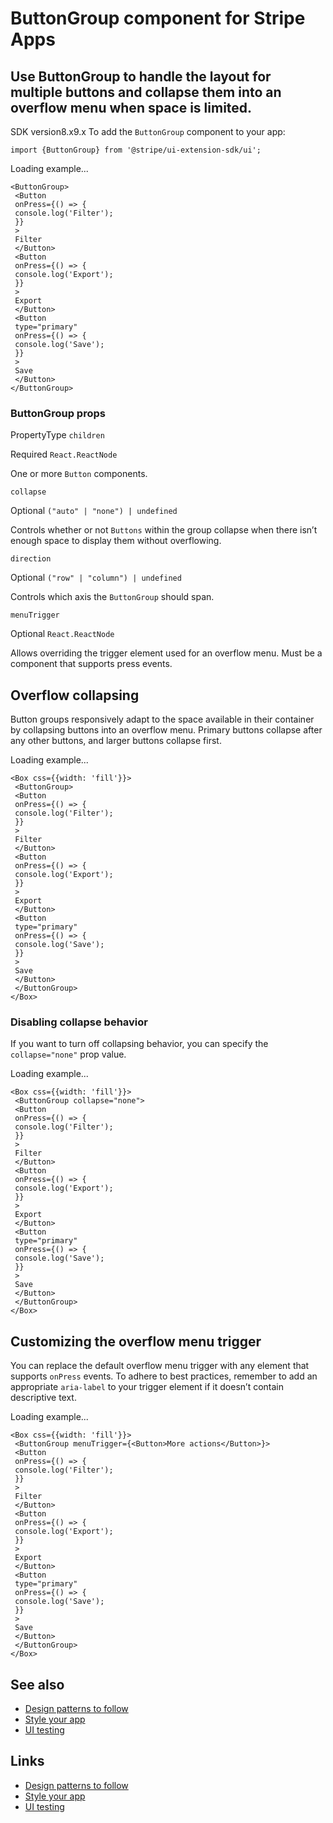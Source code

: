 # ButtonGroup component for Stripe Apps

## Use ButtonGroup to handle the layout for multiple buttons and collapse them into an overflow menu when space is limited.

SDK version8.x9.x
To add the `ButtonGroup` component to your app:

```
import {ButtonGroup} from '@stripe/ui-extension-sdk/ui';
```

Loading example...
```
<ButtonGroup>
 <Button
 onPress={() => {
 console.log('Filter');
 }}
 >
 Filter
 </Button>
 <Button
 onPress={() => {
 console.log('Export');
 }}
 >
 Export
 </Button>
 <Button
 type="primary"
 onPress={() => {
 console.log('Save');
 }}
 >
 Save
 </Button>
</ButtonGroup>
```

### ButtonGroup props

PropertyType
`children`

Required
`React.ReactNode`

One or more `Button` components.

`collapse`

Optional
`("auto" | "none") | undefined`

Controls whether or not `Buttons` within the group collapse when there isn’t
enough space to display them without overflowing.

`direction`

Optional
`("row" | "column") | undefined`

Controls which axis the `ButtonGroup` should span.

`menuTrigger`

Optional
`React.ReactNode`

Allows overriding the trigger element used for an overflow menu. Must be a
component that supports press events.

## Overflow collapsing

Button groups responsively adapt to the space available in their container by
collapsing buttons into an overflow menu. Primary buttons collapse after any
other buttons, and larger buttons collapse first.

Loading example...
```
<Box css={{width: 'fill'}}>
 <ButtonGroup>
 <Button
 onPress={() => {
 console.log('Filter');
 }}
 >
 Filter
 </Button>
 <Button
 onPress={() => {
 console.log('Export');
 }}
 >
 Export
 </Button>
 <Button
 type="primary"
 onPress={() => {
 console.log('Save');
 }}
 >
 Save
 </Button>
 </ButtonGroup>
</Box>
```

### Disabling collapse behavior

If you want to turn off collapsing behavior, you can specify the
`collapse="none"` prop value.

Loading example...
```
<Box css={{width: 'fill'}}>
 <ButtonGroup collapse="none">
 <Button
 onPress={() => {
 console.log('Filter');
 }}
 >
 Filter
 </Button>
 <Button
 onPress={() => {
 console.log('Export');
 }}
 >
 Export
 </Button>
 <Button
 type="primary"
 onPress={() => {
 console.log('Save');
 }}
 >
 Save
 </Button>
 </ButtonGroup>
</Box>
```

## Customizing the overflow menu trigger

You can replace the default overflow menu trigger with any element that supports
`onPress` events. To adhere to best practices, remember to add an appropriate
`aria-label` to your trigger element if it doesn’t contain descriptive text.

Loading example...
```
<Box css={{width: 'fill'}}>
 <ButtonGroup menuTrigger={<Button>More actions</Button>}>
 <Button
 onPress={() => {
 console.log('Filter');
 }}
 >
 Filter
 </Button>
 <Button
 onPress={() => {
 console.log('Export');
 }}
 >
 Export
 </Button>
 <Button
 type="primary"
 onPress={() => {
 console.log('Save');
 }}
 >
 Save
 </Button>
 </ButtonGroup>
</Box>
```

## See also

- [Design patterns to follow](https://docs.stripe.com/stripe-apps/patterns)
- [Style your app](https://docs.stripe.com/stripe-apps/style)
- [UI testing](https://docs.stripe.com/stripe-apps/ui-testing)

## Links

- [Design patterns to follow](https://docs.stripe.com/stripe-apps/patterns)
- [Style your app](https://docs.stripe.com/stripe-apps/style)
- [UI testing](https://docs.stripe.com/stripe-apps/ui-testing)